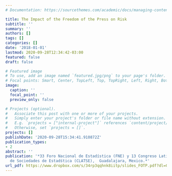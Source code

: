 ```yaml
---
# Documentation: https://sourcethemes.com/academic/docs/managing-content/

title: The Impact of the Freedom of the Press on Risk
subtitle: ''
summary: ''
authors: []
tags: []
categories: []
date: '2018-01-01'
lastmod: 2020-09-28T12:34:42-03:00
featured: false
draft: false

# Featured image
# To use, add an image named `featured.jpg/png` to your page's folder.
# Focal points: Smart, Center, TopLeft, Top, TopRight, Left, Right, BottomLeft, Bottom, BottomRight.
image:
  caption: ''
  focal_point: ''
  preview_only: false

# Projects (optional).
#   Associate this post with one or more of your projects.
#   Simply enter your project's folder or file name without extension.
#   E.g. `projects = ["internal-project"]` references `content/project/deep-learning/index.md`.
#   Otherwise, set `projects = []`.
projects: []
publishDate: '2020-09-28T15:34:41.910872Z'
publication_types:
- 2
abstract: ''
publication: '*33 Foro Nacional de Estadística (FNE) y 13 Congreso Latinoamericano
  de Sociedades de Estadśtica (CLATSE),  Guadalajara, Mexico.*'
url_pdf: https://www.dropbox.com/s/34rp3qqhnk8iitp/slides_FOTP.pdf?dl=0
---
```


